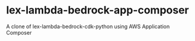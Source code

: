 # lex-lambda-bedrock-app-composer
A clone of lex-lambda-bedrock-cdk-python using AWS Application Composer
